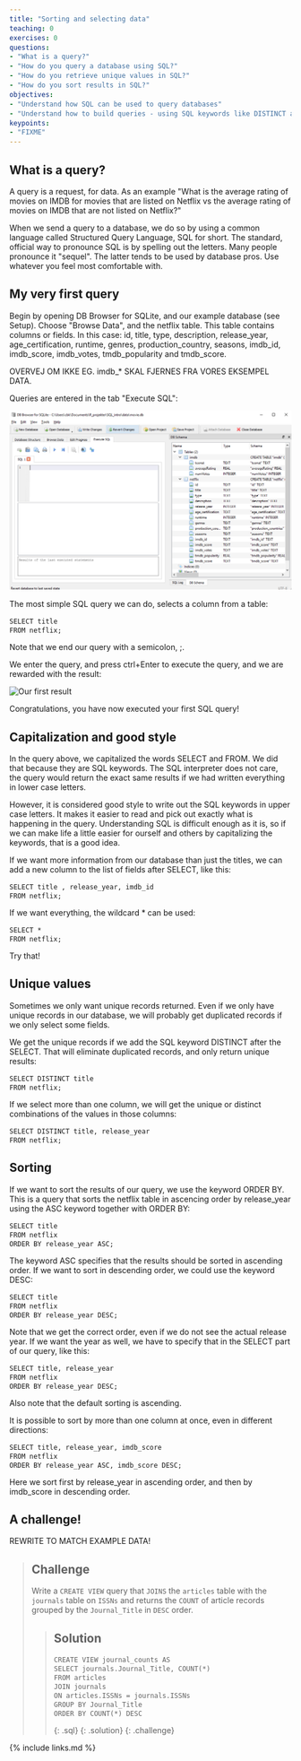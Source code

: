 ```yaml
---
title: "Sorting and selecting data"
teaching: 0
exercises: 0
questions:
- "What is a query?"
- "How do you query a database using SQL?"
- "How do you retrieve unique values in SQL?"
- "How do you sort results in SQL?"
objectives:
- "Understand how SQL can be used to query databases"
- "Understand how to build queries - using SQL keywords like DISTINCT and ORDER BY"
keypoints:
- "FIXME"
---
```


## What is a query?

A query is a request, for data. As an example "What is the average rating of 
movies on IMDB for movies that are listed on Netflix vs the average rating of movies
on IMDB that are not listed on Netflix?"

When we send a query to a database, we do so by using a 
common language called Structured Query Language, SQL for short. The standard, 
official way to pronounce SQL is by spelling out the letters. Many people
pronounce it "sequel". The latter tends to be used by database pros. Use whatever
you feel most comfortable with.

## My very first query

Begin by opening DB Browser for SQLite, and our example database (see Setup).
Choose "Browse Data", and the netflix table. This
table contains columns or fields. In this case:
id, title, type, description, release_year, age_certification, runtime, genres,
production_country, seasons, imdb_id, imdb_score, imdb_votes, tmdb_popularity and
tmdb_score.

OVERVEJ OM IKKE EG. imdb_* SKAL FJERNES FRA VORES EKSEMPEL DATA.


Queries are entered in the tab "Execute SQL":

![Our first queary](../fig/firstquery.png)

The most simple SQL query we can do, selects a column from a table:

    SELECT title
    FROM netflix;

Note that we end our query with a semicolon, ;.

We enter the query, and press ctrl+Enter to execute the query, and we are rewarded
with the result:
 
 
![Our first result](../fig/firstresult.png) 

Congratulations, you have now executed your first SQL query!


## Capitalization and good style

In the query above, we capitalized the words SELECT and FROM. We did that 
because they are SQL keywords. The SQL interpreter does not care, the query
would return the exact same results if we had written everything in lower case
letters.

However, it is considered good style to write out the SQL keywords in upper case
letters. It makes it easier to read and pick out exactly what is happening in
the query. Understanding SQL is difficult enough as it is, so if we can make life
a little easier for ourself and others by capitalizing the keywords, that is a
good idea.

If we want more information from our database than just the titles, we
can add a new column to the list of fields after SELECT, like this:

    SELECT title , release_year, imdb_id
    FROM netflix;

If we want everything, the wildcard * can be used:

    SELECT *
    FROM netflix;

Try that!

## Unique values

Sometimes we only want unique records returned. Even if we only have unique
records in our database, we will probably get duplicated records if we only 
select some fields.

We get the unique records if we add the SQL keyword DISTINCT after the 
SELECT. That will eliminate duplicated records, and only return unique results:

    SELECT DISTINCT title
    FROM netflix;
    
If we select more than one column, we will get the unique or distinct combinations
of the values in those columns:

    SELECT DISTINCT title, release_year
    FROM netflix;

## Sorting

If we want to sort the results of our query, we use the keyword ORDER BY.
This is a query that sorts the netflix table in ascencing order by release_year 
using the ASC keyword together with ORDER BY:

    SELECT title
    FROM netflix 
    ORDER BY release_year ASC;
    
The keyword ASC specifies that the results should be sorted in ascending order. 
If we want to sort in descending order, we could use the keyword DESC:

    SELECT title
    FROM netflix
    ORDER BY release_year DESC;

Note that we get the correct order, even if we do not see the actual release year.
If we want the year as well, we have to specify that in the SELECT part of our
query, like this:

    SELECT title, release_year
    FROM netflix
    ORDER BY release_year DESC;

Also note that the default sorting is ascending.

It is possible to sort by more than one column at once, even in different directions:

    SELECT title, release_year, imdb_score
    FROM netflix
    ORDER BY release_year ASC, imdb_score DESC;

Here we sort first by release_year in ascending order, and then by imdb_score in
descending order.


## A challenge!

REWRITE TO MATCH EXAMPLE DATA!
> ## Challenge
>
> Write a `CREATE VIEW` query that `JOINS` the `articles` table with the 
> `journals` table on `ISSNs` and returns the `COUNT` of article records 
> grouped by the `Journal_Title` in `DESC` order. 
>
> > ## Solution
> > ~~~
> > CREATE VIEW journal_counts AS
> > SELECT journals.Journal_Title, COUNT(*)
> > FROM articles
> > JOIN journals
> > ON articles.ISSNs = journals.ISSNs
> > GROUP BY Journal_Title
> > ORDER BY COUNT(*) DESC
> > ~~~
> > {: .sql}
> {: .solution}
{: .challenge}


{% include links.md %}
